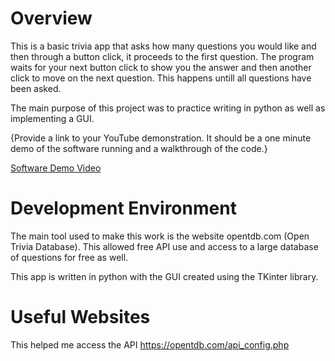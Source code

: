 # Overview

This is a basic trivia app that asks how many questions you would like and then through a button click, it proceeds to the first question. The program waits for your next button click to show you the answer and then another click to move on the next question. This happens untill all questions have been asked. 

The main purpose of this project was to practice writing in python as well as implementing a GUI. 

{Provide a link to your YouTube demonstration.  It should be a one minute demo of the software running and a walkthrough of the code.}

[Software Demo Video](http://youtube.link.goes.here)

# Development Environment

The main tool used to make this work is the website opentdb.com (Open Trivia Database). This allowed free API use and access to a large database of questions for free as well. 

This app is written in python with the GUI created using the TKinter library. 
# Useful Websites
This helped me access the API
https://opentdb.com/api_config.php

